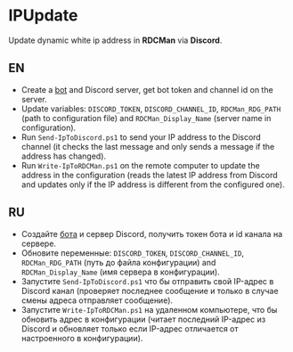 # IPUpdate

Update dynamic white ip address in **RDCMan** via **Discord**.

## EN

- Create a [bot](https://discord.com/developers/applications) and Discord server, get bot token and channel id on the server.
- Update variables: `DISCORD_TOKEN`, `DISCORD_CHANNEL_ID`, `RDCMan_RDG_PATH` (path to configuration file) and `RDCMan_Display_Name` (server name in configuration).
- Run `Send-IpToDiscord.ps1` to send your IP address to the Discord channel (it checks the last message and only sends a message if the address has changed).
- Run `Write-IpToRDCMan.ps1` on the remote computer to update the address in the configuration (reads the latest IP address from Discord and updates only if the IP address is different from the configured one).

## RU

- Создайте [бота](https://discord.com/developers/applications) и сервер Discord, получить токен бота и id канала на сервере.
- Обновите переменные: `DISCORD_TOKEN`, `DISCORD_CHANNEL_ID`, `RDCMan_RDG_PATH` (путь до файла конфигурации) and  `RDCMan_Display_Name` (имя сервера в конфигурации).
- Запустите `Send-IpToDiscord.ps1` что бы отправить свой IP-адрес в Discord канал (проверяет последнее сообщение и только в случае смены адреса отправляет сообщение).
- Запустите `Write-IpToRDCMan.ps1` на удаленном компьютере, что бы обновить адрес в конфигурации (читает последний IP-адрес из Discord и обновляет только если IP-адрес отличается от настроенного в конфигурации).
